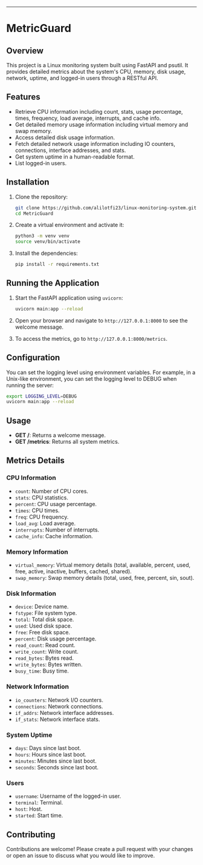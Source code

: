 ---

#  MetricGuard

## Overview

This project is a Linux monitoring system built using FastAPI and psutil. It provides detailed metrics about the system's CPU, memory, disk usage, network, uptime, and logged-in users through a RESTful API.

## Features

- Retrieve CPU information including count, stats, usage percentage, times, frequency, load average, interrupts, and cache info.
- Get detailed memory usage information including virtual memory and swap memory.
- Access detailed disk usage information.
- Fetch detailed network usage information including IO counters, connections, interface addresses, and stats.
- Get system uptime in a human-readable format.
- List logged-in users.


## Installation

1. Clone the repository:
    ```sh
    git clone https://github.com/alilotfi23/linux-monitoring-system.git
    cd MetricGuard
    ```

2. Create a virtual environment and activate it:
    ```sh
    python3 -m venv venv
    source venv/bin/activate
    ```

3. Install the dependencies:
    ```sh
    pip install -r requirements.txt
    ```

## Running the Application

1. Start the FastAPI application using `uvicorn`:
    ```sh
    uvicorn main:app --reload
    ```

2. Open your browser and navigate to `http://127.0.0.1:8000` to see the welcome message.

3. To access the metrics, go to `http://127.0.0.1:8000/metrics`.

## Configuration

You can set the logging level using environment variables. For example, in a Unix-like environment, you can set the logging level to DEBUG when running the server:

```sh
export LOGGING_LEVEL=DEBUG
uvicorn main:app --reload
```

## Usage

- **GET /**: Returns a welcome message.
- **GET /metrics**: Returns all system metrics.

## Metrics Details

### CPU Information
- `count`: Number of CPU cores.
- `stats`: CPU statistics.
- `percent`: CPU usage percentage.
- `times`: CPU times.
- `freq`: CPU frequency.
- `load_avg`: Load average.
- `interrupts`: Number of interrupts.
- `cache_info`: Cache information.

### Memory Information
- `virtual_memory`: Virtual memory details (total, available, percent, used, free, active, inactive, buffers, cached, shared).
- `swap_memory`: Swap memory details (total, used, free, percent, sin, sout).

### Disk Information
- `device`: Device name.
- `fstype`: File system type.
- `total`: Total disk space.
- `used`: Used disk space.
- `free`: Free disk space.
- `percent`: Disk usage percentage.
- `read_count`: Read count.
- `write_count`: Write count.
- `read_bytes`: Bytes read.
- `write_bytes`: Bytes written.
- `busy_time`: Busy time.

### Network Information
- `io_counters`: Network I/O counters.
- `connections`: Network connections.
- `if_addrs`: Network interface addresses.
- `if_stats`: Network interface stats.

### System Uptime
- `days`: Days since last boot.
- `hours`: Hours since last boot.
- `minutes`: Minutes since last boot.
- `seconds`: Seconds since last boot.

### Users
- `username`: Username of the logged-in user.
- `terminal`: Terminal.
- `host`: Host.
- `started`: Start time.

## Contributing

Contributions are welcome! Please create a pull request with your changes or open an issue to discuss what you would like to improve.
